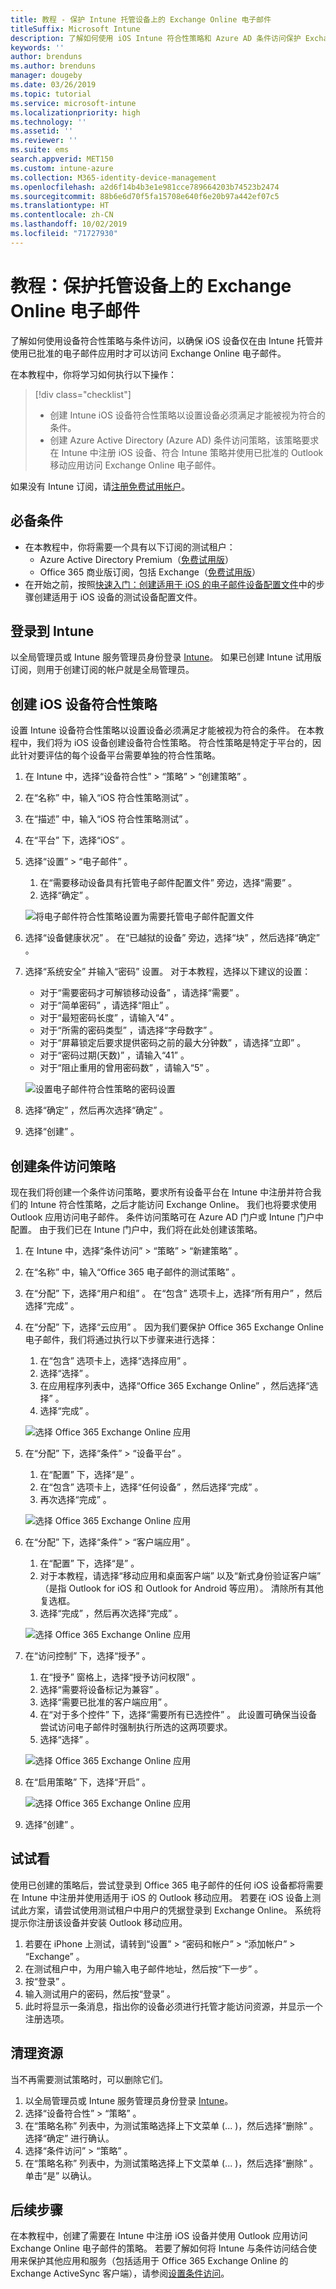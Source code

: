 ```yaml
---
title: 教程 - 保护 Intune 托管设备上的 Exchange Online 电子邮件
titleSuffix: Microsoft Intune
description: 了解如何使用 iOS Intune 符合性策略和 Azure AD 条件访问保护 Exchange Online，以要求托管设备和 Outlook 应用。
keywords: ''
author: brenduns
ms.author: brenduns
manager: dougeby
ms.date: 03/26/2019
ms.topic: tutorial
ms.service: microsoft-intune
ms.localizationpriority: high
ms.technology: ''
ms.assetid: ''
ms.reviewer: ''
ms.suite: ems
search.appverid: MET150
ms.custom: intune-azure
ms.collection: M365-identity-device-management
ms.openlocfilehash: a2d6f14b4b3e1e981cce789664203b74523b2474
ms.sourcegitcommit: 88b6e6d70f5fa15708e640f6e20b97a442ef07c5
ms.translationtype: HT
ms.contentlocale: zh-CN
ms.lasthandoff: 10/02/2019
ms.locfileid: "71727930"
---
```

# <a name="tutorial-protect-exchange-online-email-on-managed-devices"></a>教程：保护托管设备上的 Exchange Online 电子邮件
了解如何使用设备符合性策略与条件访问，以确保 iOS 设备仅在由 Intune 托管并使用已批准的电子邮件应用时才可以访问 Exchange Online 电子邮件。 

在本教程中，你将学习如何执行以下操作： 
> [!div class="checklist"]
> * 创建 Intune iOS 设备符合性策略以设置设备必须满足才能被视为符合的条件。
> * 创建 Azure Active Directory (Azure AD) 条件访问策略，该策略要求在 Intune 中注册 iOS 设备、符合 Intune 策略并使用已批准的 Outlook 移动应用访问 Exchange Online 电子邮件。

如果没有 Intune 订阅，请[注册免费试用帐户](../fundamentals/free-trial-sign-up.md)。

## <a name="prerequisites"></a>必备条件
- 在本教程中，你将需要一个具有以下订阅的测试租户：
  - Azure Active Directory Premium（[免费试用版](https://azure.microsoft.com/free/?WT.mc_id=A261C142F)）
  - Office 365 商业版订阅，包括 Exchange（[免费试用版](https://go.microsoft.com/fwlink/p/?LinkID=510938)）
- 在开始之前，按照[快速入门：创建适用于 iOS 的电子邮件设备配置文件](../configuration/quickstart-email-profile.md)中的步骤创建适用于 iOS 设备的测试设备配置文件。

## <a name="sign-in-to-intune"></a>登录到 Intune

以全局管理员或 Intune 服务管理员身份登录 [Intune](https://aka.ms/intuneportal)。 如果已创建 Intune 试用版订阅，则用于创建订阅的帐户就是全局管理员。

## <a name="create-the-ios-device-compliance-policy"></a>创建 iOS 设备符合性策略
设置 Intune 设备符合性策略以设置设备必须满足才能被视为符合的条件。 在本教程中，我们将为 iOS 设备创建设备符合性策略。 符合性策略是特定于平台的，因此针对要评估的每个设备平台需要单独的符合性策略。

1. 在 Intune 中，选择“设备符合性”   > “策略”   > “创建策略”  。
2. 在“名称”  中，输入“iOS 符合性策略测试”  。 
3. 在“描述”  中，输入“iOS 符合性策略测试”  。
4. 在“平台”  下，选择“iOS”  。 
5. 选择“设置”   > “电子邮件”  。 
     
    1. 在“需要移动设备具有托管电子邮件配置文件”  旁边，选择“需要”  。
    2. 选择“确定”  。

    ![将电子邮件符合性策略设置为需要托管电子邮件配置文件](./media/tutorial-protect-email-on-enrolled-devices/ios-compliance-policy-email.png)
    
6. 选择“设备健康状况”  。 在“已越狱的设备”  旁边，选择“块”  ，然后选择“确定”  。
7. 选择“系统安全”  并输入“密码”  设置。 对于本教程，选择以下建议的设置：
     
    - 对于“需要密码才可解锁移动设备”  ，请选择“需要”  。
    - 对于“简单密码”  ，请选择“阻止”  。
    - 对于“最短密码长度”  ，请输入“4”  。
    - 对于“所需的密码类型”  ，请选择“字母数字”  。
    - 对于“屏幕锁定后要求提供密码之前的最大分钟数”  ，请选择“立即”  。
    - 对于“密码过期(天数)”  ，请输入“41”  。
    - 对于“阻止重用的曾用密码数”  ，请输入“5”  。
 
    ![设置电子邮件符合性策略的密码设置](./media/tutorial-protect-email-on-enrolled-devices/ios-compliance-policy-system-security.png)

8. 选择“确定”  ，然后再次选择“确定”  。
9. 选择“创建”  。

## <a name="create-the-conditional-access-policy"></a>创建条件访问策略
现在我们将创建一个条件访问策略，要求所有设备平台在 Intune 中注册并符合我们的 Intune 符合性策略，之后才能访问 Exchange Online。 我们也将要求使用 Outlook 应用访问电子邮件。 条件访问策略可在 Azure AD 门户或 Intune 门户中配置。 由于我们已在 Intune 门户中，我们将在此处创建该策略。
1. 在 Intune 中，选择“条件访问”   > “策略”   > “新建策略”  。
1. 在“名称”  中，输入“Office 365 电子邮件的测试策略”  。 
3. 在“分配”  下，选择“用户和组”  。 在“包含”  选项卡上，选择“所有用户”  ，然后选择“完成”  。

4. 在“分配”  下，选择“云应用”  。 因为我们要保护 Office 365 Exchange Online 电子邮件，我们将通过执行以下步骤来进行选择：
     
    1. 在“包含”  选项卡上，选择“选择应用”  。
    2. 选择“选择”  。 
    3. 在应用程序列表中，选择“Office 365 Exchange Online”  ，然后选择“选择”  。 
    4. 选择“完成”  。
  
    ![选择 Office 365 Exchange Online 应用](./media/tutorial-protect-email-on-enrolled-devices/ios-ca-policy-cloud-apps.png)

5. 在“分配”  下，选择“条件”   > “设备平台”  。
     
    1. 在“配置”  下，选择“是”  。
    2. 在“包含”  选项卡上，选择“任何设备”  ，然后选择“完成”  。 
    3. 再次选择“完成”  。
   
    ![选择 Office 365 Exchange Online 应用](./media/tutorial-protect-email-on-enrolled-devices/ios-ca-policy-cloud-device-platforms.png)

6. 在“分配”  下，选择“条件”   > “客户端应用”  。
     
    1. 在“配置”  下，选择“是”  。
    2. 对于本教程，请选择“移动应用和桌面客户端”  以及“新式身份验证客户端”  （是指 Outlook for iOS 和 Outlook for Android 等应用）。 清除所有其他复选框。
    3. 选择“完成”  ，然后再次选择“完成”  。
    
    ![选择 Office 365 Exchange Online 应用](./media/tutorial-protect-email-on-enrolled-devices/ios-ca-policy-client-apps.png)

7. 在“访问控制”  下，选择“授予”  。 
     
    1. 在“授予”  窗格上，选择“授予访问权限”  。
    2. 选择“需要将设备标记为兼容”  。 
    3. 选择“需要已批准的客户端应用”  。
    4. 在“对于多个控件”  下，选择“需要所有已选控件”  。 此设置可确保当设备尝试访问电子邮件时强制执行所选的这两项要求。
    5. 选择“选择”  。
     
    ![选择 Office 365 Exchange Online 应用](./media/tutorial-protect-email-on-enrolled-devices/ios-ca-policy-grant-access.png)

8. 在“启用策略”  下，选择“开启”  。
     
    ![选择 Office 365 Exchange Online 应用](./media/tutorial-protect-email-on-enrolled-devices/ios-ca-policy-enable-policy.png)

9. 选择“创建”  。

## <a name="try-it-out"></a>试试看
使用已创建的策略后，尝试登录到 Office 365 电子邮件的任何 iOS 设备都将需要在 Intune 中注册并使用适用于 iOS 的 Outlook 移动应用。 若要在 iOS 设备上测试此方案，请尝试使用测试租户中用户的凭据登录到 Exchange Online。 系统将提示你注册该设备并安装 Outlook 移动应用。
1. 若要在 iPhone 上测试，请转到“设置”   > “密码和帐户”   > “添加帐户”   > “Exchange”  。
2. 在测试租户中，为用户输入电子邮件地址，然后按“下一步”  。
3. 按“登录”  。
4. 输入测试用户的密码，然后按“登录”  。
5. 此时将显示一条消息，指出你的设备必须进行托管才能访问资源，并显示一个注册选项。 

## <a name="clean-up-resources"></a>清理资源
当不再需要测试策略时，可以删除它们。
1. 以全局管理员或 Intune 服务管理员身份登录 [Intune](https://aka.ms/intuneportal)。
2. 选择“设备符合性”   > “策略”  。
3. 在“策略名称”  列表中，为测试策略选择上下文菜单 (...  )，然后选择“删除”  。 选择“确定”  进行确认。
4. 选择“条件访问”   > “策略”  。
5. 在“策略名称”  列表中，为测试策略选择上下文菜单 (...  )，然后选择“删除”  。 单击“是”  以确认。

## <a name="next-steps"></a>后续步骤 
在本教程中，创建了需要在 Intune 中注册 iOS 设备并使用 Outlook 应用访问 Exchange Online 电子邮件的策略。 若要了解如何将 Intune 与条件访问结合使用来保护其他应用和服务（包括适用于 Office 365 Exchange Online 的 Exchange ActiveSync 客户端），请参阅[设置条件访问](conditional-access.md)。
